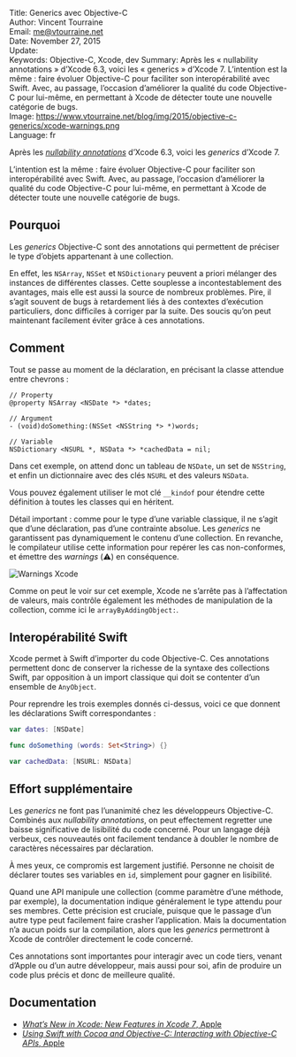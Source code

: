 Title:     Generics avec Objective-C  
Author:    Vincent Tourraine  
Email:     me@vtourraine.net  
Date:      November 27, 2015  
Update:    
Keywords:  Objective-C, Xcode, dev
Summary:   Après les « nullability annotations » d’Xcode 6.3, voici les « generics » d’Xcode 7. L’intention est la même : faire évoluer Objective-C pour faciliter son interopérabilité avec Swift. Avec, au passage, l’occasion d’améliorer la qualité du code Objective-C pour lui-même, en permettant à Xcode de détecter toute une nouvelle catégorie de bugs.    
Image:     https://www.vtourraine.net/blog/img/2015/objective-c-generics/xcode-warnings.png  
Language:  fr  


Après les [_nullability annotations_](/blog/2015/objective-c-nullability) d’Xcode 6.3, voici les _generics_ d’Xcode 7. 

L’intention est la même : faire évoluer Objective-C pour faciliter son interopérabilité avec Swift. Avec, au passage, l’occasion d’améliorer la qualité du code Objective-C pour lui-même, en permettant à Xcode de détecter toute une nouvelle catégorie de bugs.


## Pourquoi

Les _generics_ Objective-C sont des annotations qui permettent de préciser le type d’objets appartenant à une collection.

En effet, les `NSArray`, `NSSet` et `NSDictionary` peuvent a priori mélanger des instances de différentes classes. Cette souplesse a incontestablement des avantages, mais elle est aussi la source de nombreux problèmes. Pire, il s’agit souvent de bugs à retardement liés à des contextes d’exécution particuliers, donc difficiles à corriger par la suite. Des soucis qu’on peut maintenant facilement éviter grâce à ces annotations.


## Comment

Tout se passe au moment de la déclaration, en précisant la classe attendue entre chevrons :

``` objc
// Property
@property NSArray <NSDate *> *dates;

// Argument
- (void)doSomething:(NSSet <NSString *> *)words;

// Variable
NSDictionary <NSURL *, NSData *> *cachedData = nil;
```

Dans cet exemple, on attend donc un tableau de `NSDate`, un set de `NSString`, et enfin un dictionnaire avec des clés `NSURL` et des valeurs `NSData`.

Vous pouvez également utiliser le mot clé `__kindof` pour étendre cette définition à toutes les classes qui en héritent.

Détail important : comme pour le type d’une variable classique, il ne s’agit que d’une déclaration, pas d’une contrainte absolue. Les _generics_ ne garantissent pas dynamiquement le contenu d’une collection. En revanche, le compilateur utilise cette information pour repérer les cas non-conformes, et émettre des _warnings_ (⚠️) en conséquence. 

![Warnings Xcode][Xcode warning]

Comme on peut le voir sur cet exemple, Xcode ne s’arrête pas à l’affectation de valeurs, mais contrôle également les méthodes de manipulation de la collection, comme ici le `arrayByAddingObject:`.


## Interopérabilité Swift

Xcode permet à Swift d’importer du code Objective-C. Ces annotations permettent donc de conserver la richesse de la syntaxe des collections Swift, par opposition à un import classique qui doit se contenter d’un ensemble de `AnyObject`.

Pour reprendre les trois exemples donnés ci-dessus, voici ce que donnent les déclarations Swift correspondantes :

``` swift
var dates: [NSDate]

func doSomething (words: Set<String>) {}

var cachedData: [NSURL: NSData]
```


## Effort supplémentaire

Les _generics_ ne font pas l’unanimité chez les développeurs Objective-C. Combinés aux _nullability annotations_, on peut effectement regretter une baisse significative de lisibilité du code concerné. Pour un langage déjà verbeux, ces nouveautés ont facilement tendance à doubler le nombre de caractères nécessaires par déclaration.

À mes yeux, ce compromis est largement justifié. Personne ne choisit de déclarer toutes ses variables en `id`, simplement pour gagner en lisibilité.

Quand une API manipule une collection (comme paramètre d’une méthode, par exemple), la documentation indique généralement le type attendu pour ses membres. Cette précision est cruciale, puisque que le passage d’un autre type peut facilement faire crasher l’application. Mais la documentation n’a aucun poids sur la compilation, alors que les _generics_ permettront à Xcode de contrôler directement le code concerné.

Ces annotations sont importantes pour interagir avec un code tiers, venant d’Apple ou d’un autre développeur, mais aussi pour soi, afin de produire un code plus précis et donc de meilleure qualité. 


## Documentation

- [_What’s New in Xcode: New Features in Xcode 7_, Apple](https://developer.apple.com/library/prerelease/ios/documentation/DeveloperTools/Conceptual/WhatsNewXcode/Articles/xcode_7_0.html)
- [_Using Swift with Cocoa and Objective-C: Interacting with Objective-C APIs_, Apple](https://developer.apple.com/library/prerelease/ios/documentation/Swift/Conceptual/BuildingCocoaApps/InteractingWithObjective-CAPIs.html#//apple_ref/doc/uid/TP40014216-CH4-ID35)

[Xcode warning]: /blog/img/2015/objective-c-generics/xcode-warnings.png
